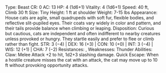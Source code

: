 Type: Beast
CR: 0
AC: 13
HP: 4 (1d6+1)
Vitality: 4 (1d6+1)
Speed: 40 ft, Climb 30 ft
Size: Tiny
Height: 1 ft at shoulder
Weight: 7-15 lbs
Appearance: House cats are agile, small quadrupeds with soft fur, flexible bodies, and reflective slit-pupiled eyes. Their coats vary widely in color and pattern, and their tails provide balance when climbing or leaping.
Disposition: Curious but cautious, cats are independent and often indifferent to nearby creatures unless provoked or hungry. They startle easily and prefer to flee or climb rather than fight.
STR: 3 (−4) | DEX: 16 (+3) | CON: 10 (+0) | INT: 3 (−4) | WIS: 12 (+1) | CHA: 7 (−2)
Resistances: , 
Weaknesses: Thunder
Abilities:
Claw: Melee Attack +2 to hit, 1d2+3 slashing damage.
Quick Escape: When a hostile creature misses the cat with an attack, the cat may move up to 10 ft without provoking opportunity attacks.
